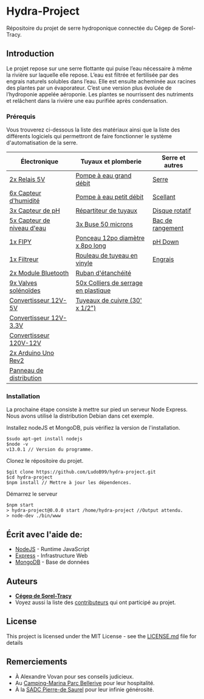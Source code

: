 # Hydra-Project

Répositoire du projet de serre hydroponique connectée du Cégep de Sorel-Tracy. 

## Introduction

Le projet repose sur une serre flottante qui puise l’eau nécessaire à même la rivière sur
laquelle elle repose. L’eau est filtrée et fertilisée par des engrais naturels solubles dans l’eau.
Elle est ensuite acheminée aux racines des plantes par un évaporateur. C’est une version
plus évoluée de l’hydroponie appelée aéroponie. Les plantes se nourrissent des nutriments
et relâchent dans la rivière une eau purifiée après condensation.

### Prérequis 

Vous trouverez ci-dessous la liste des matériaux ainsi que la liste des différents logiciels qui permettront de faire fonctionner le système d'automatisation de la serre. 
  
|       Électronique             |                  Tuyaux et plomberie            |           Serre et autres      | 
| -------------------------------| ----------------------------------------------- | -------------------------------|
| [2x Relais 5V](https://amzn.to/2rm3FQe)| [Pompe à eau grand débit](https://amzn.to/2pLP6oq) | [Serre](https://amzn.to/33eJiS8) | 
| [6x Capteur d'humidité](https://amzn.to/2OKojkT) | [Pompe à eau petit débit](https://amzn.to/37F01RS) | [Scellant](https://bit.ly/37GrR0q) |
| [3x Capteur de pH](https://amzn.to/33jcuY7) | [Répartiteur de tuyaux](https://amzn.to/35Dt0nz) | [Disque rotatif](https://amzn.to/34mzRkX)| 
| [5x Capteur de niveau d'eau](https://amzn.to/2XVFi8h) | [3x Buse 50 microns](https://bit.ly/2DeN8js) | [Bac de rangement](https://bit.ly/34lHJTV) |   
| [1x FIPY](https://bit.ly/2KRR1iP) | [Ponceau 12po diamètre x 8po long](https://bit.ly/2OKOisl) | [pH Down](https://amzn.to/33lkYy6) | 
| [1x Filtreur](https://amzn.to/2XLTqAy) | [Rouleau de tuyeau en vinyle](https://bit.ly/33ljoMG) | [Engrais](https://amzn.to/2qJ6oTC) | 
| [2x Module Bluetooth](https://amzn.to/34l5aN6)| [Ruban d'étanchéité](https://amzn.to/2qKvdia) |                  |
| [9x Valves solénoïdes](https://amzn.to/2DeVWWT) | [50x Colliers de serrage en plastique](https://bit.ly/2KPPf1u) |
| [Convertisseur 12V-5V](https://amzn.to/2KV8RkR) | [Tuyeaux de cuivre (30' x 1/2")](https://bit.ly/2Djcwoq) |     |
| [Convertisseur 12V-3.3V](https://amzn.to/2QRFST0) |                               |                              | 
| [Convertisseur 120V-12V](https://amzn.to/2QPPcqd) |                               |                              |
| [2x Arduino Uno Rev2](https://bit.ly/2pRjQEL) |                                   |                              |
| [Panneau de distribution](https://amzn.to/2QPEYGv) |                              |                              |        
    
### Installation

La prochaine étape consiste à mettre sur pied un serveur Node Express. Nous avons utilisé la distribution Debian dans cet exemple. 

Installez nodeJS et MongoDB, puis vérifiez la version de l'installation. 
```
$sudo apt-get install nodejs
$node -v 
v13.0.1 // Version du programme.
```

Clonez le répositoire du projet. 
```
$git clone https://github.com/LudoB99/hydra-project.git
$cd hydra-project
$npm install // Mettre à jour les dépendences.
```

Démarrez le serveur 
```
$npm start
> hydra-project@0.0.0 start /home/hydra-project //Output attendu.
> node-dev ./bin/www
```

## Écrit avec l'aide de:

* [NodeJS](https://nodejs.org/en/docs/) - Runtime JavaScript 
* [Express](https://expressjs.com/fr/) - Infrastructure Web
* [MongoDB](https://www.mongodb.com/fr) - Base de données


## Auteurs

* **[Cégep de Sorel-Tracy](https://cegepst.qc.ca)**
* Voyez aussi la liste des [contributeurs](https://github.com/LudoB99/hydra-project/graphs/contributors) qui ont participé au projet.

## License

This project is licensed under the MIT License - see the [LICENSE.md](LICENSE.md) file for details

## Remerciements

* À Alexandre Vovan pour ses conseils judicieux.
* Au [Camping-Marina Parc Bellerive](https://www.campingmarinabellerive.com/) pour leur hospitalité. 
* À la [SADC Pierre-de Saurel](https://sadcpierredesaurel.ca/) pour leur infinie générosité. 
